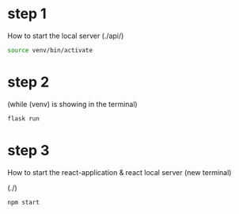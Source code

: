 # step 1
How to start the local server
(./api/)
```sh
source venv/bin/activate
```
# step 2
(while (venv) is showing in the terminal)
```sh
flask run
```

# step 3
How to start the react-application & react local server
(new terminal)

(./)

```sh
npm start
```
